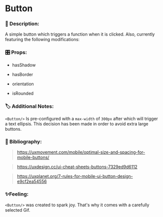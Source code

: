 # Button

### 🔮 Description:

A simple button which triggers a function when it is clicked. Also, currently featuring the following modifications:

### 🎛 Props:

- hasShadow

- hasBorder

- orientation

- isRounded

### 🏷 Additional Notes:

`<Button/>` Is pre-configured with a `max-width` of `300px` after which will trigger a text ellipsis. This decision has been made in order to avoid extra large buttons.

### 🗼 Bibliography:

> https://uxmovement.com/mobile/optimal-size-and-spacing-for-mobile-buttons/

> https://uxdesign.cc/ui-cheat-sheets-buttons-7329ed9d6112

> https://uxplanet.org/7-rules-for-mobile-ui-button-design-e9cf2ea54556

### ✨Feeling:

`<Button/>` was created to spark joy. That's why it comes with a carefully selected Gif.

<Giphy query='button sitepandawhalecom' />
